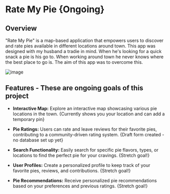# Rate My Pie {Ongoing}

## Overview

"Rate My Pie" is a map-based application that empowers users to discover and rate pies available in different locations around town. This app was designed with my husband a tradie in mind. When he's looking for a quick snack a pie is his go to. When working around town he never knows where the best place to go is. The aim of this app was to overcome this.

![image](https://github.com/KatieRiches/rate-my-pie/assets/103969925/99c4e9bf-8353-461f-a30c-b9a7ed679d32)


## Features - These are ongoing goals of this project

- **Interactive Map:** Explore an interactive map showcasing various pie locations in the town. {Currently shows you your location and can add a temporary pin}

- **Pie Ratings:** Users can rate and leave reviews for their favorite pies, contributing to a community-driven rating system. {Draft form created - no database set up yet}

- **Search Functionality:** Easily search for specific pie flavors, types, or locations to find the perfect pie for your cravings. {Stretch goal!}

- **User Profiles:** Create a personalized profile to keep track of your favorite pies, reviews, and contributions. {Stretch goal!}

- **Pie Recommendations:** Receive personalized pie recommendations based on your preferences and previous ratings. {Stretch goal!}


